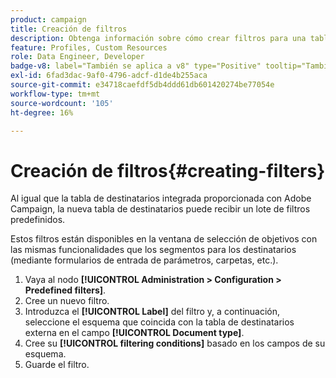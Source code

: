 ```yaml
---
product: campaign
title: Creación de filtros
description: Obtenga información sobre cómo crear filtros para una tabla personalizada
feature: Profiles, Custom Resources
role: Data Engineer, Developer
badge-v8: label="También se aplica a v8" type="Positive" tooltip="También se aplica a Campaign v8"
exl-id: 6fad3dac-9af0-4796-adcf-d1de4b255aca
source-git-commit: e34718caefdf5db4ddd61db601420274be77054e
workflow-type: tm+mt
source-wordcount: '105'
ht-degree: 16%

---
```


# Creación de filtros{#creating-filters}

Al igual que la tabla de destinatarios integrada proporcionada con Adobe Campaign, la nueva tabla de destinatarios puede recibir un lote de filtros predefinidos.

Estos filtros están disponibles en la ventana de selección de objetivos con las mismas funcionalidades que los segmentos para los destinatarios (mediante formularios de entrada de parámetros, carpetas, etc.).

1. Vaya al nodo **[!UICONTROL Administration > Configuration > Predefined filters]**.
1. Cree un nuevo filtro.
1. Introduzca el **[!UICONTROL Label]** del filtro y, a continuación, seleccione el esquema que coincida con la tabla de destinatarios externa en el campo **[!UICONTROL Document type]**.
1. Cree su **[!UICONTROL filtering conditions]** basado en los campos de su esquema.
1. Guarde el filtro.
